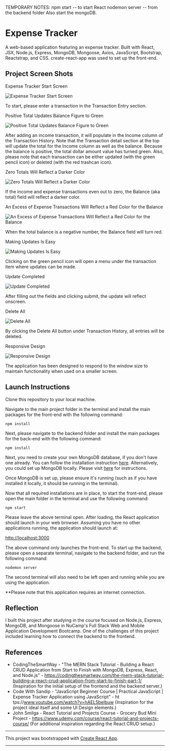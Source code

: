 TEMPORARY NOTES:
npm start -- to start React
nodemon server -- from the backend folder
Also start the mongoDB.

# Expense Tracker

A web-based application featuring an expense tracker. Built with React, JSX, Node.js, Express, MongoDB, Mongoose, Axios, JavaScript, Bootstrap, Reactstrap, and CSS. create-react-app was used to set up the front-end.

## Project Screen Shots


Expense Tracker Start Screen

![Expense Tracker Start Screen](src/assets/readme-img/expense-tracker-intro.jpeg "To start, please enter a transaction in the Transaction Entry section.")

To start, please enter a transaction in the Transaction Entry section.


Positive Total Updates Balance Figure to Green

![Positive Total Updates Balance Figure to Green](src/assets/readme-img/expense-tracker-income.jpeg "After adding an income transaction, it will populate in the Income column of the Transaction History. Note that the Transaction detail section at the top will update the total for the Income column as well as the balance. Because the balance is positive, the total dollar amount value has turned green. Also, please note that each transaction can be either updated (with the green pencil icon) or deleted (with the red trashcan icon).")

After adding an income transaction, it will populate in the Income column of the Transaction History. Note that the Transaction detail section at the top will update the total for the Income column as well as the balance. Because the balance is positive, the total dollar amount value has turned green. Also, please note that each transaction can be either updated (with the green pencil icon) or deleted (with the red trashcan icon).



Zero Totals Will Reflect a Darker Color

![Zero Totals Will Reflect a Darker Color](src/assets/readme-img/expense-tracker-expense.jpeg "If the income and expense transactions even out to zero, the Balance field will reflect a darker color.")

If the income and expense transactions even out to zero, the Balance (aka total) field will reflect a darker color.


An Excess of Expense Transactions Will Reflect a Red Color for the Balance

![An Excess of Expense Transactions Will Reflect a Red Color for the Balance](src/assets/readme-img/expense-tracker-red.jpeg "When the total balance is a negative number, the Balance field will turn red.")

When the total balance is a negative number, the Balance field will turn red.


Making Updates Is Easy

![Making Updates Is Easy](src/assets/readme-img/expense-tracker-update-1.jpeg "Clicking on the green pencil icon will open a menu under the transaction item where updates can be made.")

Clicking on the green pencil icon will open a menu under the transaction item where updates can be made.


Update Completed

![Update Completed](src/assets/readme-img/expense-tracker-updated.jpeg "After filling out the fields and clicking submit, the update will reflect onscreen.")

After filling out the fields and clicking submit, the update will reflect onscreen. 


Delete All

![Delete All](src/assets/readme-img/expense-tracker-delete-all.jpeg "By clicking the Delete All button under Transaction History, all entries will be deleted.")

By clicking the Delete All button under Transaction History, all entries will be deleted.


Responsive Design

![Responsive Design](src/assets/readme-img/expense-tracker-responsive.jpeg "The application has been designed to respond to the window size to maintain functionality when used on a smaller screen.")

The application has been designed to respond to the window size to maintain functionality when used on a smaller screen.

## Launch Instructions

Clone this repository to your local machine. 

Navigate to the main project folder in the terminal and install the main packages for the front-end with the following command:

`npm install`

Next, please navigate to the backend folder and install the main packages for the back-end with the following command:

`npm install`

Next, you need to create your own MongoDB database, if you don't have one already. You can follow the installation instruction [here](https://www.mongodb.com/cloud/atlas). Alternatively, you could set up MongoDB locally. Please visit [here](https://www.prisma.io/dataguide/mongodb/setting-up-a-local-mongodb-database) for instructions.

Once MongoDB is set up, please ensure it's running (such as if you have installed it locally, it should be running in the terminal).

Now that all required installations are in place, to start the front-end, please open the main folder in the terminal and use the following command:

`npm start`

Please leave the above terminal open. After loading, the React application should launch in your web browser. Assuming you have no other applications running, the application should launch at:

[http://localhost:3000](http://localhost:3000)


The above command only launches the front-end. To start up the backend, please open a separate terminal, navigate to the backend folder, and run the following command:

`nodemon server`

The second terminal will also need to be left open and running while you are using the application.

**Please note that this application requires an internet connection.  

## Reflection

I built this project after studying in the course focused on Node.js, Express, MongoDB, and Mongoose in NuCamp's Full Stack Web and Mobile Application Development Bootcamp. One of the challenges of this project included learning how to connect the backend to the frontend.

## References

- CodingTheSmartWay - "The MERN Stack Tutorial - Building a React CRUD Application from Start to Finish with MongoDB, Express, React, and Node.js" - https://codingthesmartway.com/the-mern-stack-tutorial-building-a-react-crud-application-from-start-to-finish-part-1/ (Inspiration for the initial setup of the frontend and the backend server.)
- Code With Sandip - "JavaScript Beginner Course | Practical JavaScript | Expense Tracker Application using JavaScript" - ht tps://www.youtube.com/watch?v=hAEL5beIbuw  (Inspiration for the project ideal itself and some UI Design elements.)
- John Smilga - React Tutorial and Projects Course - Grocery Bud Mini Project - https://www.udemy.com/course/react-tutorial-and-projects-course/ (For additional inspiration regarding the React CRUD setup.)

--------------------

This project was bootstrapped with [Create React App](https://github.com/facebook/create-react-app).

--------------------